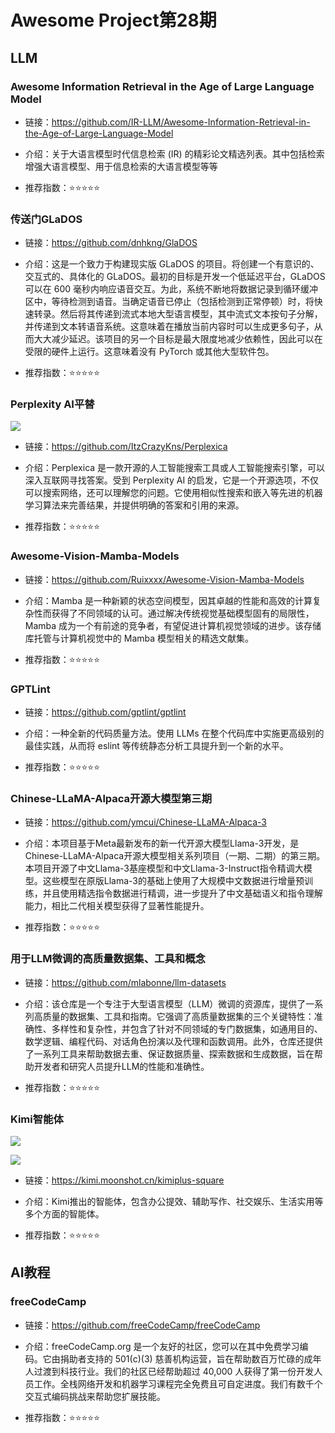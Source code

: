 # Awesome Project第28期

## LLM

### Awesome Information Retrieval in the Age of Large Language Model

- 链接：https://github.com/IR-LLM/Awesome-Information-Retrieval-in-the-Age-of-Large-Language-Model
  
- 介绍：​​关于大语言模型时代信息检索 (IR) 的精彩论文精选列表。其中包括检索增强大语言模型、用于信息检索的大语言模型等等

- 推荐指数：⭐️⭐️⭐️⭐️⭐️

### 传送门GLaDOS 

- 链接：https://github.com/dnhkng/GlaDOS
  
- 介绍：​​这是一个致力于构建现实版 GLaDOS 的项目。将创建一个有意识的、交互式的、具体化的 GLaDOS。最初的目标是开发一个低延迟平台，GLaDOS 可以在 600 毫秒内响应语音交互。为此，系统不断地将数据记录到循环缓冲区中，等待检测到语音。当确定语音已停止（包括检测到正常停顿）时，将快速转录。然后将其传递到流式本地大型语言模型，其中流式文本按句子分解，并传递到文本转语音系统。这意味着在播放当前内容时可以生成更多句子，从而大大减少延迟。该项目的另一个目标是最大限度地减少依赖性，因此可以在受限的硬件上运行。这意味着没有 PyTorch 或其他大型软件包。

- 推荐指数：⭐️⭐️⭐️⭐️⭐️

### Perplexity AI平替

![](images/20240429-20240505/Perplexica.gif)

- 链接：https://github.com/ItzCrazyKns/Perplexica
  
- 介绍：​​Perplexica 是一款开源的人工智能搜索工具或人工智能搜索引擎，可以深入互联网寻找答案。受到 Perplexity AI 的启发，它是一个开源选项，不仅可以搜索网络，还可以理解您的问题。它使用相似性搜索和嵌入等先进的机器学习算法来完善结果，并提供明确的答案和引用的来源。

- 推荐指数：⭐️⭐️⭐️⭐️⭐️

### Awesome-Vision-Mamba-Models

- 链接：https://github.com/Ruixxxx/Awesome-Vision-Mamba-Models
  
- 介绍：​​Mamba 是一种新颖的状态空间模型，因其卓越的性能和高效的计算复杂性而获得了不同领域的认可。通过解决传统视觉基础模型固有的局限性，Mamba 成为一个有前途的竞争者，有望促进计算机视觉领域的进步。该存储库托管与计算机视觉中的 Mamba 模型相关的精选文献集。

- 推荐指数：⭐️⭐️⭐️⭐️⭐️


### GPTLint

- 链接：https://github.com/gptlint/gptlint
  
- 介绍：​​一种全新的代码质量方法。使用 LLMs 在整个代码库中实施更高级别的最佳实践，从而将 eslint 等传统静态分析工具提升到一个新的水平。

- 推荐指数：⭐️⭐️⭐️⭐️⭐️

### Chinese-LLaMA-Alpaca开源大模型第三期

- 链接：https://github.com/ymcui/Chinese-LLaMA-Alpaca-3
  
- 介绍：​​本项目基于Meta最新发布的新一代开源大模型Llama-3开发，是Chinese-LLaMA-Alpaca开源大模型相关系列项目（一期、二期）的第三期。本项目开源了中文Llama-3基座模型和中文Llama-3-Instruct指令精调大模型。这些模型在原版Llama-3的基础上使用了大规模中文数据进行增量预训练，并且使用精选指令数据进行精调，进一步提升了中文基础语义和指令理解能力，相比二代相关模型获得了显著性能提升。

- 推荐指数：⭐️⭐️⭐️⭐️⭐️

### 用于LLM微调的高质量数据集、工具和概念

- 链接：https://github.com/mlabonne/llm-datasets
  
- 介绍：该​仓库是一个专注于大型语言模型（LLM）微调的资源库，提供了一系列高质量的数据集、工具和指南。它强调了高质量数据集的三个关键特性：准确性、多样性和复杂性，并包含了针对不同领域的专门数据集，如通用目的、数学逻辑、编程代码、对话角色扮演以及代理和函数调用。此外，仓库还提供了一系列工具来帮助数据去重、保证数据质量、探索数据和生成数据，旨在帮助开发者和研究人员提升LLM的性能和准确性。

- 推荐指数：⭐️⭐️⭐️⭐️⭐️

### Kimi智能体

![](images/20240429-20240505/kimi.png)

![](images/20240429-20240505/kimi2.png)

- 链接：https://kimi.moonshot.cn/kimiplus-square
  
- 介绍：​​Kimi推出的智能体，包含办公提效、辅助写作、社交娱乐、生活实用等多个方面的智能体。

- 推荐指数：⭐️⭐️⭐️⭐️⭐️



## AI教程

### freeCodeCamp

- 链接：https://github.com/freeCodeCamp/freeCodeCamp
  
- 介绍：​​freeCodeCamp.org 是一个友好的社区，您可以在其中免费学习编码。它由捐助者支持的 501(c)(3) 慈善机构运营，旨在帮助数百万忙碌的成年人过渡到科技行业。我们的社区已经帮助超过 40,000 人获得了第一份开发人员工作。全栈网络开发和机器学习课程完全免费且可自定进度。我们有数千个交互式编码挑战来帮助您扩展技能。

- 推荐指数：⭐️⭐️⭐️⭐️⭐️